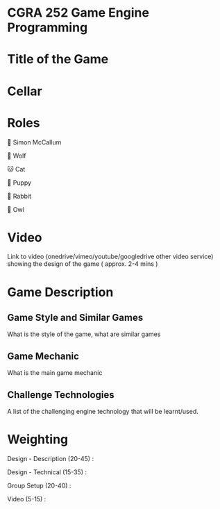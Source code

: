# CGRA 252 Game Engine Programming

# Title of the Game

# Cellar

# Roles
🐻 Simon McCallum

🐺 Wolf

🐱 Cat

🐶 Puppy

🐰 Rabbit

🦉 Owl

# Video
Link to video (onedrive/vimeo/youtube/googledrive other video service) showing the design of the game ( approx. 2-4 mins )

# Game Description

## Game Style and Similar Games
What is the style of the game, what are similar games

## Game Mechanic
What is the main game mechanic

## Challenge Technologies
A list of the challenging engine technology that will be learnt/used.

# Weighting 
Design - Description (20-45) :

Design - Technical (15-35) :

Group Setup (20-40) :

Video (5-15) : 




